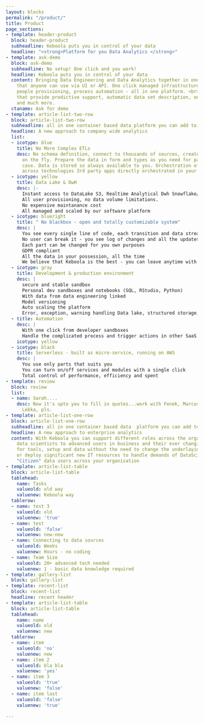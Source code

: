 ```yaml
---
layout: blocks
permalink: "/product/"
title: Product
page_sections:
- template: header-product
  block: header-product
  subheadline: Keboola puts you in control of your data
  headline: "<strong>Platform for you Data Analytics </strong>"
- template: ask-demo
  block: ask-demo
  subheadline: No setup! One click and you work!
  headline: Keboola puts you in control of your data
  content: Bringing Data Engineering and Data Analytics together in one single platform
    that anyone can use via UI or API. One click managed infrastructure, data hub,all
    people provisioning, process automation - all in one platform. <br>ML based solutions
    that provide predictive support, automatic data set description, one click scaffolding
    and much more.
  ctaname: Ask for demo
- template: article-list-two-row
  block: article-list-two-row
  subheadline: all in one container based data platform you can add to
  headline: A new approach to company wide analytics
  list:
  - icotype: blue
    title: No More Complex ETLs
    desc: No schema definition, connect to thousands of sources, create new connectors
      on the fly. Prepare the data in form and types as you need for particular use
      case. Data is stored so always available to you. Orchestration of rich pipelines
      across technologies 3rd party apps directly orchestrated in your workflows
  - icotype: yellow
    title: Data Lake & DwH
    desc: |-
      Instant access to DataLake S3, Realtime Analytical Dwh Snowflake/Redshift. Processed data storage and data catalogues
      All user provisioning, no data volume limitations.
      No expensive maintanance cost
      All managed and scaled by our software platform
  - icotype: blueright
    title: " No blackbox - open and totally customizable system"
    desc: |
      You see every single line of code, each transition and data stream
      No user can break it - you see log of changes and all the updates
      Each part can be changed for you own purposes
      GDPR compliant
      All the data in your possession, all the time
      We believe that Keboola is the best - you can leave anytime with no hassle - your satisfaction is the only vendor lock
  - icotype: gray
    title: Development & production environment
    desc: |
      secure and stable sandbox
      Personal dev sandboxes and notebooks (SQL, RStudio, Python)
      With data from data engineering linked
      Model versioning
      Auto scaling the platform
      Error, exception, warning handling Data lake, structured storage, real-time analytical dwh for you teams
  - title: Automation
    desc: |
      With one click from developer sandboxes
      Handle the complicated process and trigger actions in other SaaS apps and legacy systems like CRM, mailing, ERP, SupplyChain or BI
    icotype: yellow
  - icotype: black
    title: Serverless - built as micro-service, running on AWS
    desc: |
      You use only parts that suits you
      You can turn on/off services and modules with a single click
      Total control of performance, efficiency and spent
- template: review
  block: review
  list:
  - name: Sarah....
    desc: Now it's upto you to fill in quotes...work with Fenek, Marcus, Jakub and
      Lebka, pls.
- template: article-list-one-row
  block: article-list-one-row
  subheadline: all in one container based data  platform you can add to
  headline: A new approach to enterprise analytics
  content: With Keboola you can support different roles across the organization from
    data scientists to advanced users in business and their ever changing requirements
    for tools, setup and data without the need to change the underlaying infrastructure
    or deploy significant new IT resources to handle demands of DataScientist and
    "Citizen" data users across your organisation
- template: article-list-table
  block: article-list-table
  tablehead:
    name: Tasks
    valueold: old way
    valuenew: Keboola way
  tablerow:
  - name: test 3
    valueold: old
    valuenew: 'true'
  - name: test
    valueold: 'false'
    valuenew: new-new
  - name: Connecting to data sources
    valueold: Weeks
    valuenew: Hours - no coding
  - name: Team Size
    valueold: 20+ advanced tech needed
    valuenew: 1 - basic data knowledge required
- template: gallery-list
  block: gallery-list
- template: recent-list
  block: recent-list
  headline: recent header
- template: article-list-table
  block: article-list-table
  tablehead:
    name: name
    valueold: old
    valuenew: new
  tablerow:
  - name: item
    valueold: 'no'
    valuenew: new
  - name: item 2
    valueold: bla bla
    valuenew: 'yes'
  - name: item 3
    valueold: 'true'
    valuenew: 'false'
  - name: item last
    valueold: 'false'
    valuenew: 'true'

---
```

